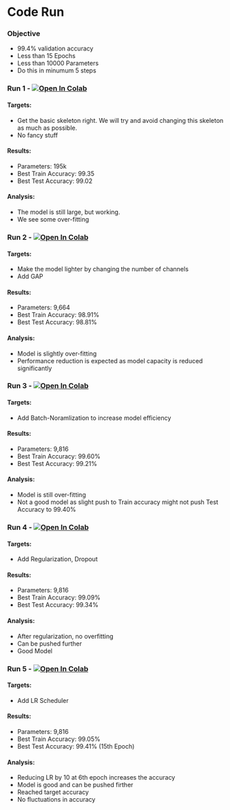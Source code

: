 
# Code Run

###	Objective
-	99.4% validation accuracy
- Less than 15 Epochs
-	Less than 10000 Parameters
- Do this in minumum 5 steps

### Run 1 - [![Open In Colab](https://colab.research.google.com/assets/colab-badge.svg)](https://colab.research.google.com/github/anuragal/deep-learning/blob/master/S5/run1.ipynb)

#### Targets:
- Get the basic skeleton right. We will try and avoid changing this skeleton as much as possible. 
- No fancy stuff
#### Results:
- Parameters: 195k
- Best Train Accuracy: 99.35
- Best Test Accuracy: 99.02
#### Analysis:
- The model is still large, but working. 
- We see some over-fitting

### Run 2 - [![Open In Colab](https://colab.research.google.com/assets/colab-badge.svg)](https://colab.research.google.com/github/anuragal/deep-learning/blob/master/S5/run2.ipynb)

#### Targets:
- Make the model lighter by changing the number of channels
- Add GAP
#### Results:
- Parameters: 9,664
- Best Train Accuracy: 98.91%
- Best Test Accuracy: 98.81%
#### Analysis:
- Model is slightly over-fitting
- Performance reduction is expected as model capacity is reduced significantly 

### Run 3 - [![Open In Colab](https://colab.research.google.com/assets/colab-badge.svg)](https://colab.research.google.com/github/anuragal/deep-learning/blob/master/S5/run3.ipynb)

#### Targets:
- Add Batch-Noramlization to increase model efficiency
#### Results:
- Parameters: 9,816
- Best Train Accuracy: 99.60%
- Best Test Accuracy: 99.21%
#### Analysis:
- Model is still over-fitting
- Not a good model as slight push to Train accuracy might not push Test Accuracy to 99.40%

### Run 4 - [![Open In Colab](https://colab.research.google.com/assets/colab-badge.svg)](https://colab.research.google.com/github/anuragal/deep-learning/blob/master/S5/run4.ipynb)

#### Targets:
- Add Regularization, Dropout
#### Results:
- Parameters: 9,816
- Best Train Accuracy: 99.09%
- Best Test Accuracy: 99.34%
#### Analysis:
- After regularization, no overfitting
- Can be pushed further
- Good Model

### Run 5 - [![Open In Colab](https://colab.research.google.com/assets/colab-badge.svg)](https://colab.research.google.com/github/anuragal/deep-learning/blob/master/S5/run5.ipynb)

#### Targets:
- Add LR Scheduler
#### Results:
- Parameters: 9,816
- Best Train Accuracy: 99.05%
- Best Test Accuracy: 99.41% (15th Epoch)
#### Analysis:
- Reducing LR by 10 at 6th epoch increases the accuracy
- Model is good and can be pushed firther
- Reached target accuracy
- No fluctuations in accuracy 
